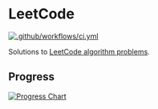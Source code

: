 # LeetCode

[![.github/workflows/ci.yml](https://github.com/EFanZh/LeetCode/workflows/.github/workflows/ci.yml/badge.svg)](https://github.com/EFanZh/LeetCode/actions?query=workflow%3A.github%2Fworkflows%2Fci.yml)

Solutions to [LeetCode algorithm problems](https://leetcode.com/problemset/algorithms/).

## Progress

[![Progress Chart](https://efanzh.org/LeetCode/progress.svg)](https://efanzh.org/LeetCode/)
